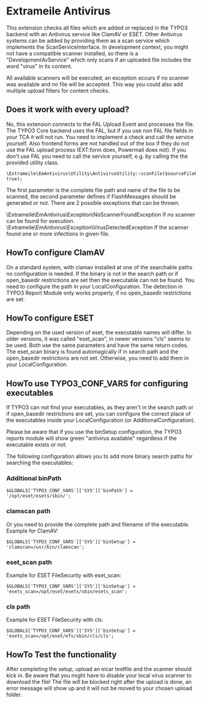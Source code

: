 # Extrameile Antivirus

This extension checks all files which are added or replaced in the TYPO3 backend with an Antivirus service like ClamAV
or ESET. Other Antivirus systems can be added by providing them as a scan service which implements the ScanServiceInterface.
In development context, you might not have a compatible scanner installed, so there is a "DevelopmentAvService" which
only scans if an uploaded file includes the word "virus" in its content.

All available scanners will be executed, an exception occurs if no scanner was available and no file will be accepted.
This way you could also add multiple upload filters for content checks.

## Does it work with every upload?

No, this extension connects to the FAL Upload Event and processes the file. The TYPO3 Core backend uses the FAL, but if
you use non FAL file fields in your TCA it will not run. You need to implement a check and call the service yourself. Also
frontend forms are not handled out of the box if they do not use the FAL upload process (EXT:form does, Powermail does
not). If you don't use FAL you need to call the service yourself, e.g. by calling the the provided
utility class.

```
\Extrameile\EmAntivirus\Utility\AntivirusUtility::scanFile($sourceFilePath, true);
```

The first parameter is the complete file path and name of the file to be scanned, the second parameter defines if FlashMessages
should be generated or not. There are 2 possible exceptions that can be thrown.

\Extrameile\EmAntivirus\Exception\NoScannerFoundException If no scanner can be found for execution.
\Extrameile\EmAntivirus\Exception\VirusDetectedException If the scanner found one or more infections in given file.

## HowTo configure ClamAV

On a standard system, with clamav installed at one of the searchable paths no configuration is needed. If the binary is not in
the search path or if open_basedir restrictions are set then the executable can not be found. You need to configure the path in your
LocalConfiguration. The detection in TYPO3 Report Module only works properly, if no open_basedir restrictions are set.

## HowTo configure ESET

Depending on the used version of eset, the executable names will differ. In older versions, it was called "eset_scan",
in newer versions "cls" seems to be used. Both use the same parameters and have the same return codes.
The eset_scan binary is found automagically if in search path and the open_basedir restrictions are not set. Otherwise, you need
to add them in your LocalConfiguration.

## HowTo use TYPO3_CONF_VARS for configuring executables

If TYPO3 can not find your executables, as they aren't in the search path or if open_basedir restrictions are set, you can configure the
correct place of the executables inside your LocalConfiguration (or AdditionalConfiguration).

Please be aware that if you use the binSetup configuration, the TYPO3 reports module will show green "antivirus available" regardless
if the executable exists or not.

The following configuration allows you to add more binary search paths for searching the executables:

### Additional binPath
```
$GLOBALS['TYPO3_CONF_VARS']['SYS']['binPath'] = '/opt/eset/esets/sbin/';
```

### clamscan path
Or you need to provide the complete path and filename of the executable.
Example for ClamAV:
```
$GLOBALS['TYPO3_CONF_VARS']['SYS']['binSetup'] = 'clamscan=/usr/bin/clamscan';
```

### eset_scan path
Example for ESET FileSecurity with eset_scan:
```
$GLOBALS['TYPO3_CONF_VARS']['SYS']['binSetup'] = 'esets_scan=/opt/eset/esets/sbin/esets_scan';
```

### cls path
Example for ESET FileSecurity with cls:
```
$GLOBALS['TYPO3_CONF_VARS']['SYS']['binSetup'] = 'esets_scan=/opt/eset/efs/sbin/cls/cls';
```
## HowTo Test the functionality

After completing the setup, upload an eicar testfile and the scanner should kick in. Be aware that you might have to
disable your local virus scanner to download the file!
The file will be blocked right after the upload is done, an error message will show up and it will not be moved to your
chosen upload folder.
